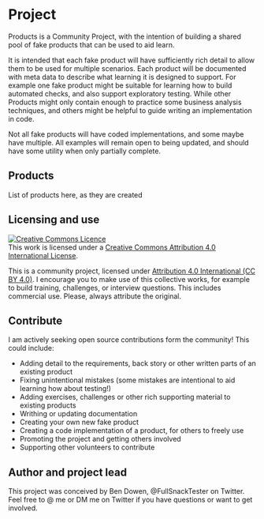 # Project

Products is a Community Project, with the intention of building a shared pool of fake products that can be used to aid learn.

It is intended that each fake product will have sufficiently rich detail to allow them to be used for multiple scenarios. Each product will be documented with meta data to describe what learning it is designed to support. For example one fake product might be suitable for learning how to build automated checks, and also support exploratory testing. While other Products might only contain enough to practice some business analysis techniques, and others might be helpful to guide writing an implementation in code.

Not all fake products will have coded implementations, and some maybe have multiple. All examples will remain open to being updated, and should have some utility when only partially complete.

## Products

List of products here, as they are created

## Licensing and use

<a rel="license" href="http://creativecommons.org/licenses/by/4.0/"><img alt="Creative Commons Licence" style="border-width:0" src="https://i.creativecommons.org/l/by/4.0/88x31.png" /></a><br />This work is licensed under a <a rel="license" href="http://creativecommons.org/licenses/by/4.0/">Creative Commons Attribution 4.0 International License</a>.

This is a community project, licensed under [Attribution 4.0 International (CC BY 4.0)](https://creativecommons.org/licenses/by/4.0/). I encourage you to make use of this collective works, for example to build training, challenges, or interview questions. This includes commercial use. Please, always attribute the original.

## Contribute

I am actively seeking open source contributions form the community! This could include:

* Adding detail to the requirements, back story or other written parts of an existing product
* Fixing unintentional mistakes (some mistakes are intentional to aid learning how about testing!)
* Adding exercises, challenges or other rich supporting material to existing products
* Writhing or updating documentation
* Creating your own new fake product
* Creating a code implementation of a product, for others to freely use
* Promoting the project and getting others involved
* Supporting other volunteers to contribute

## Author and project lead

This project was conceived by Ben Dowen, @FullSnackTester on Twitter. Feel free to @ me or DM me on Twitter if you have questions or want to get involved.
